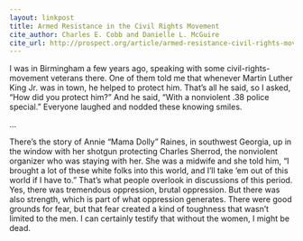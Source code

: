 ```yaml
---
layout: linkpost
title: Armed Resistance in the Civil Rights Movement
cite_author: Charles E. Cobb and Danielle L. McGuire
cite_url: http://prospect.org/article/armed-resistance-civil-rights-movement-charles-e-cobb-and-danielle-l-mcguire-forgotten
---
```

I was in Birmingham a few years ago, speaking with some civil-rights-movement veterans there. One of them told me that whenever Martin Luther King Jr. was in town, he helped to protect him. That’s all he said, so I asked, “How did you protect him?” And he said, “With a nonviolent .38 police special.” Everyone laughed and nodded these knowing smiles.

...

There’s the story of Annie “Mama Dolly” Raines, in southwest Georgia, up in the window with her shotgun protecting Charles Sherrod, the nonviolent organizer who was staying with her. She was a midwife and she told him, “I brought a lot of these white folks into this world, and I’ll take ’em out of this world if I have to.” That’s what people overlook in discussions of this period. Yes, there was tremendous oppression, brutal oppression. But there was also strength, which is part of what oppression generates. There were good grounds for fear, but that fear created a kind of toughness that wasn’t limited to the men. I can certainly testify that without the women, I might be dead.

